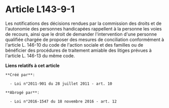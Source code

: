 # Article L143-9-1

Les notifications des décisions rendues par la commission des droits et de l'autonomie des personnes handicapées rappellent à
la personne les voies de recours, ainsi que le droit de demander l'intervention d'une personne qualifiée chargée de proposer
des mesures de conciliation conformément à l'article L. 146-10 du code de l'action sociale et des familles ou de bénéficier
des procédures de traitement amiable des litiges prévues à l'article L. 146-13 du même code.

**Liens relatifs à cet article**

	**Créé par**:

	  - Loi n°2011-901 du 28 juillet 2011 - art. 10

	**Abrogé par**:

	  - Loi n°2016-1547 du 18 novembre 2016 - art. 12
